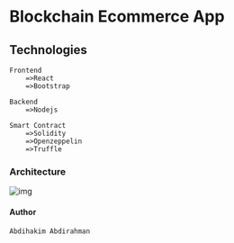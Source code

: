 # Blockchain Ecommerce App

## Technologies
    Frontend
        =>React
        =>Bootstrap
    
    Backend
        =>Nodejs

    Smart Contract
        =>Solidity
        =>Openzeppelin
        =>Truffle


### Architecture
<img src="../images/flowchart.png" alt="img">

#### Author
    Abdihakim Abdirahman

